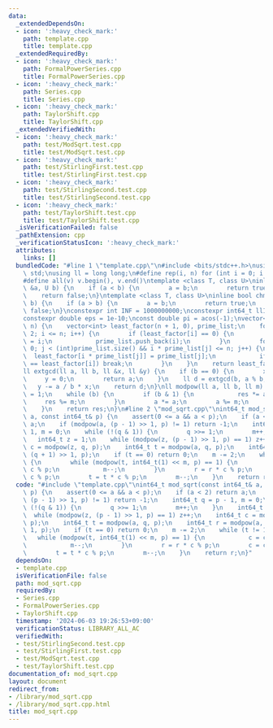 ```yaml
---
data:
  _extendedDependsOn:
  - icon: ':heavy_check_mark:'
    path: template.cpp
    title: template.cpp
  _extendedRequiredBy:
  - icon: ':heavy_check_mark:'
    path: FormalPowerSeries.cpp
    title: FormalPowerSeries.cpp
  - icon: ':heavy_check_mark:'
    path: Series.cpp
    title: Series.cpp
  - icon: ':heavy_check_mark:'
    path: TaylorShift.cpp
    title: TaylorShift.cpp
  _extendedVerifiedWith:
  - icon: ':heavy_check_mark:'
    path: test/ModSqrt.test.cpp
    title: test/ModSqrt.test.cpp
  - icon: ':heavy_check_mark:'
    path: test/StirlingFirst.test.cpp
    title: test/StirlingFirst.test.cpp
  - icon: ':heavy_check_mark:'
    path: test/StirlingSecond.test.cpp
    title: test/StirlingSecond.test.cpp
  - icon: ':heavy_check_mark:'
    path: test/TaylorShift.test.cpp
    title: test/TaylorShift.test.cpp
  _isVerificationFailed: false
  _pathExtension: cpp
  _verificationStatusIcon: ':heavy_check_mark:'
  attributes:
    links: []
  bundledCode: "#line 1 \"template.cpp\"\n#include <bits/stdc++.h>\nusing namespace\
    \ std;\nusing ll = long long;\n#define rep(i, n) for (int i = 0; i < n; i++)\n\
    #define all(v) v.begin(), v.end()\ntemplate <class T, class U>\ninline bool chmax(T\
    \ &a, U b) {\n    if (a < b) {\n        a = b;\n        return true;\n    }\n\
    \    return false;\n}\ntemplate <class T, class U>\ninline bool chmin(T &a, U\
    \ b) {\n    if (a > b) {\n        a = b;\n        return true;\n    }\n    return\
    \ false;\n}\nconstexpr int INF = 1000000000;\nconstexpr int64_t llINF = 3000000000000000000;\n\
    constexpr double eps = 1e-10;\nconst double pi = acos(-1);\nvector<int> calc_factor(int\
    \ n) {\n    vector<int> least_factor(n + 1, 0), prime_list;\n    for (int i =\
    \ 2; i <= n; i++) {\n        if (least_factor[i] == 0) {\n            least_factor[i]\
    \ = i;\n            prime_list.push_back(i);\n        }\n        for (int j =\
    \ 0; j < (int)prime_list.size() && i * prime_list[j] <= n; j++) {\n          \
    \  least_factor[i * prime_list[j]] = prime_list[j];\n            if (prime_list[j]\
    \ == least_factor[i]) break;\n        }\n    }\n    return least_factor;\n}\n\
    ll extgcd(ll a, ll b, ll &x, ll &y) {\n    if (b == 0) {\n        x = 1;\n   \
    \     y = 0;\n        return a;\n    }\n    ll d = extgcd(b, a % b, y, x);\n \
    \   y -= a / b * x;\n    return d;\n}\nll modpow(ll a, ll b, ll m) {\n    ll res\
    \ = 1;\n    while (b) {\n        if (b & 1) {\n            res *= a;\n       \
    \     res %= m;\n        }\n        a *= a;\n        a %= m;\n        b >>= 1;\n\
    \    }\n    return res;\n}\n#line 2 \"mod_sqrt.cpp\"\nint64_t mod_sqrt(const int64_t&\
    \ a, const int64_t& p) {\n    assert(0 <= a && a < p);\n    if (a < 2) return\
    \ a;\n    if (modpow(a, (p - 1) >> 1, p) != 1) return -1;\n    int64_t q = p -\
    \ 1, m = 0;\n    while (!(q & 1)) {\n        q >>= 1;\n        m++;\n    }\n \
    \   int64_t z = 1;\n    while (modpow(z, (p - 1) >> 1, p) == 1) z++;\n    int64_t\
    \ c = modpow(z, q, p);\n    int64_t t = modpow(a, q, p);\n    int64_t r = modpow(a,\
    \ (q + 1) >> 1, p);\n    if (t == 0) return 0;\n    m -= 2;\n    while (t != 1)\
    \ {\n        while (modpow(t, int64_t(1) << m, p) == 1) {\n            c = c *\
    \ c % p;\n            m--;\n        }\n        r = r * c % p;\n        c = c *\
    \ c % p;\n        t = t * c % p;\n        m--;\n    }\n    return r;\n}\n"
  code: "#include \"template.cpp\"\nint64_t mod_sqrt(const int64_t& a, const int64_t&\
    \ p) {\n    assert(0 <= a && a < p);\n    if (a < 2) return a;\n    if (modpow(a,\
    \ (p - 1) >> 1, p) != 1) return -1;\n    int64_t q = p - 1, m = 0;\n    while\
    \ (!(q & 1)) {\n        q >>= 1;\n        m++;\n    }\n    int64_t z = 1;\n  \
    \  while (modpow(z, (p - 1) >> 1, p) == 1) z++;\n    int64_t c = modpow(z, q,\
    \ p);\n    int64_t t = modpow(a, q, p);\n    int64_t r = modpow(a, (q + 1) >>\
    \ 1, p);\n    if (t == 0) return 0;\n    m -= 2;\n    while (t != 1) {\n     \
    \   while (modpow(t, int64_t(1) << m, p) == 1) {\n            c = c * c % p;\n\
    \            m--;\n        }\n        r = r * c % p;\n        c = c * c % p;\n\
    \        t = t * c % p;\n        m--;\n    }\n    return r;\n}"
  dependsOn:
  - template.cpp
  isVerificationFile: false
  path: mod_sqrt.cpp
  requiredBy:
  - Series.cpp
  - FormalPowerSeries.cpp
  - TaylorShift.cpp
  timestamp: '2024-06-03 19:26:53+09:00'
  verificationStatus: LIBRARY_ALL_AC
  verifiedWith:
  - test/StirlingSecond.test.cpp
  - test/StirlingFirst.test.cpp
  - test/ModSqrt.test.cpp
  - test/TaylorShift.test.cpp
documentation_of: mod_sqrt.cpp
layout: document
redirect_from:
- /library/mod_sqrt.cpp
- /library/mod_sqrt.cpp.html
title: mod_sqrt.cpp
---
```

